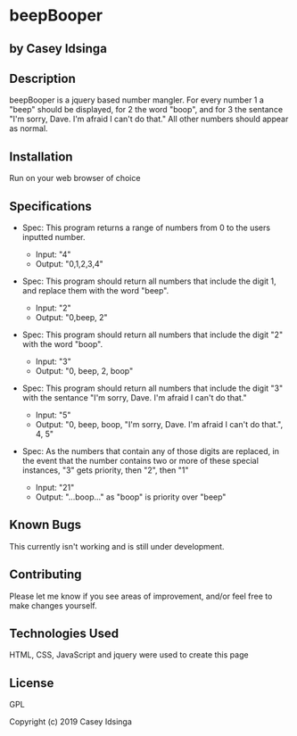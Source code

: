 # beepBooper



## by Casey Idsinga

## Description
beepBooper is a jquery based number mangler.  For every number 1 a "beep" should be displayed, for 2 the word "boop", and for 3 the sentance "I'm sorry, Dave. I'm afraid I can't do that."  All other numbers should appear as normal.

## Installation

Run on your web browser of choice

## Specifications
* Spec: This program returns a range of numbers from 0 to the users inputted number.
  * Input: "4"
  * Output: "0,1,2,3,4"
* Spec: This program should return all numbers that include the digit 1, and replace them with the word "beep".
    * Input: "2"
    * Output: "0,beep, 2"

* Spec: This program should return all numbers that include the digit "2" with the word "boop".
  * Input: "3"
  * Output: "0, beep, 2, boop"

* Spec: This program should return all numbers that include the digit "3" with the sentance "I'm sorry, Dave. I'm afraid I can't do that."
  * Input: "5"
  * Output: "0, beep, boop, "I'm sorry, Dave. I'm afraid I can't do that.", 4, 5"

* Spec: As the numbers that contain any of those digits are replaced, in the event that the number contains two or more of these special instances, "3" gets priority, then "2", then "1"
  * Input: "21"
  * Output: "...boop..." as "boop" is priority over "beep"

## Known Bugs

This currently isn't working and is still under development.

## Contributing
Please let me know if you see areas of improvement, and/or feel free to make changes yourself.

## Technologies Used
HTML, CSS, JavaScript and jquery were used to create this page

## License
GPL

Copyright (c) 2019 Casey Idsinga

